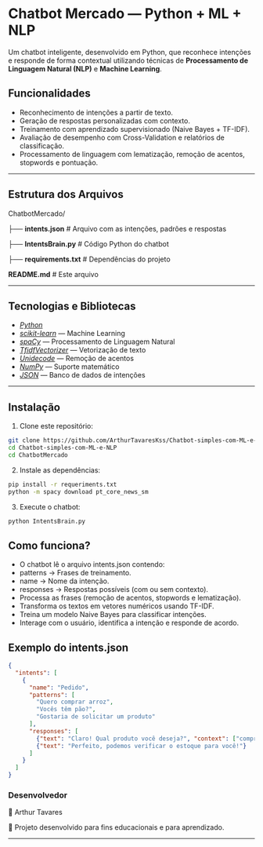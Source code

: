 # Chatbot Mercado — Python + ML + NLP

Um chatbot inteligente, desenvolvido em Python, que reconhece intenções e responde de forma contextual utilizando técnicas de **Processamento de Linguagem Natural (NLP)** e **Machine Learning**.

## Funcionalidades
- Reconhecimento de intenções a partir de texto.
- Geração de respostas personalizadas com contexto.
- Treinamento com aprendizado supervisionado (Naive Bayes + TF-IDF).
- Avaliação de desempenho com Cross-Validation e relatórios de classificação.
- Processamento de linguagem com lematização, remoção de acentos, stopwords e pontuação.

------

## Estrutura dos Arquivos
ChatbotMercado/

├── **intents.json** # Arquivo com as intenções, padrões e respostas

├── **IntentsBrain.py** # Código Python do chatbot

├── **requirements.txt** # Dependências do projeto

**README.md** # Este arquivo

------

## Tecnologias e Bibliotecas
- [*Python*](https://www.python.org/)
- [*scikit-learn*](https://scikit-learn.org/stable/) — Machine Learning
- [*spaCy*](https://spacy.io/) — Processamento de Linguagem Natural
- [*TfidfVectorizer*](https://scikit-learn.org/stable/modules/generated/sklearn.feature_extraction.text.TfidfVectorizer.html) — Vetorização de texto
- [*Unidecode*](https://pypi.org/project/Unidecode/) — Remoção de acentos
- [*NumPy*](https://numpy.org/) — Suporte matemático
- [*JSON*](https://www.json.org/json-pt.html) — Banco de dados de intenções

------

## Instalação

1. Clone este repositório:
```bash
git clone https://github.com/ArthurTavaresKss/Chatbot-simples-com-ML-e-NLP.git
cd Chatbot-simples-com-ML-e-NLP
cd ChatbotMercado
```

2. Instale as dependências:
```bash
pip install -r requeriments.txt
python -m spacy download pt_core_news_sm
```

3. Execute o chatbot:
```bash
python IntentsBrain.py
```

## Como funciona?

- O chatbot lê o arquivo intents.json contendo:
- patterns → Frases de treinamento.
- name → Nome da intenção.
- responses → Respostas possíveis (com ou sem contexto).
- Processa as frases (remoção de acentos, stopwords e lematização).
- Transforma os textos em vetores numéricos usando TF-IDF.
- Treina um modelo Naive Bayes para classificar intenções.
- Interage com o usuário, identifica a intenção e responde de acordo.

##  Exemplo do intents.json

```json
{
  "intents": [
    {
      "name": "Pedido",
      "patterns": [
        "Quero comprar arroz",
        "Vocês têm pão?",
        "Gostaria de solicitar um produto"
      ],
      "responses": [
        {"text": "Claro! Qual produto você deseja?", "context": ["comprar", "produto"]},
        {"text": "Perfeito, podemos verificar o estoque para você!"}
      ]
    }
  ]
}
```

###  Desenvolvedor
👤 Arthur Tavares

🚀 Projeto desenvolvido para fins educacionais e para aprendizado.

---


